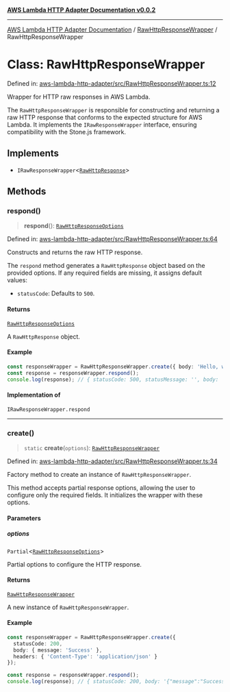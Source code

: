 [**AWS Lambda HTTP Adapter Documentation v0.0.2**](../../README.md)

***

[AWS Lambda HTTP Adapter Documentation](../../modules.md) / [RawHttpResponseWrapper](../README.md) / RawHttpResponseWrapper

# Class: RawHttpResponseWrapper

Defined in: [aws-lambda-http-adapter/src/RawHttpResponseWrapper.ts:12](https://github.com/stonemjs/aws-lambda-http-adapter/blob/2fb8e4d048853c60484edbc94c3249aefb421def/src/RawHttpResponseWrapper.ts#L12)

Wrapper for HTTP raw responses in AWS Lambda.

The `RawHttpResponseWrapper` is responsible for constructing and returning
a raw HTTP response that conforms to the expected structure for AWS Lambda.
It implements the `IRawResponseWrapper` interface, ensuring compatibility
with the Stone.js framework.

## Implements

- `IRawResponseWrapper`\<[`RawHttpResponse`](../../declarations/type-aliases/RawHttpResponse.md)\>

## Methods

### respond()

> **respond**(): [`RawHttpResponseOptions`](../../declarations/interfaces/RawHttpResponseOptions.md)

Defined in: [aws-lambda-http-adapter/src/RawHttpResponseWrapper.ts:64](https://github.com/stonemjs/aws-lambda-http-adapter/blob/2fb8e4d048853c60484edbc94c3249aefb421def/src/RawHttpResponseWrapper.ts#L64)

Constructs and returns the raw HTTP response.

The `respond` method generates a `RawHttpResponse` object based on the
provided options. If any required fields are missing, it assigns default values:
- `statusCode`: Defaults to `500`.

#### Returns

[`RawHttpResponseOptions`](../../declarations/interfaces/RawHttpResponseOptions.md)

A `RawHttpResponse` object.

#### Example

```typescript
const responseWrapper = RawHttpResponseWrapper.create({ body: 'Hello, world!', statusCode: 200 });
const response = responseWrapper.respond();
console.log(response); // { statusCode: 500, statusMessage: '', body: 'Hello, world!', headers: undefined }
```

#### Implementation of

`IRawResponseWrapper.respond`

***

### create()

> `static` **create**(`options`): [`RawHttpResponseWrapper`](RawHttpResponseWrapper.md)

Defined in: [aws-lambda-http-adapter/src/RawHttpResponseWrapper.ts:34](https://github.com/stonemjs/aws-lambda-http-adapter/blob/2fb8e4d048853c60484edbc94c3249aefb421def/src/RawHttpResponseWrapper.ts#L34)

Factory method to create an instance of `RawHttpResponseWrapper`.

This method accepts partial response options, allowing the user to configure
only the required fields. It initializes the wrapper with these options.

#### Parameters

##### options

`Partial`\<[`RawHttpResponseOptions`](../../declarations/interfaces/RawHttpResponseOptions.md)\>

Partial options to configure the HTTP response.

#### Returns

[`RawHttpResponseWrapper`](RawHttpResponseWrapper.md)

A new instance of `RawHttpResponseWrapper`.

#### Example

```typescript
const responseWrapper = RawHttpResponseWrapper.create({
  statusCode: 200,
  body: { message: 'Success' },
  headers: { 'Content-Type': 'application/json' }
});

const response = responseWrapper.respond();
console.log(response); // { statusCode: 200, body: '{"message":"Success"}', headers: { 'Content-Type': 'application/json' } }
```
